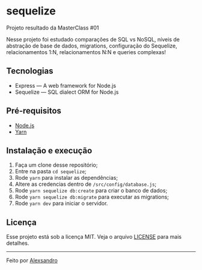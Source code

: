 # sequelize
Projeto resultado da MasterClass #01

Nesse projeto foi estudado comparações de SQL vs NoSQL, níveis de abstração de base de dados, migrations, configuração do Sequelize, relacionamentos 1:N, relacionamentos N:N e queries complexas!

## Tecnologias

- Express — A web framework for Node.js
- Sequelize — SQL dialect ORM for Node.js

## Pré-requisitos

- [Node.js](https://nodejs.org/en/)
- [Yarn](https://yarnpkg.com/pt-BR/docs/install)

## Instalação e execução

1. Faça um clone desse repositório;
2. Entre na pasta `cd sequelize`;
3. Rode `yarn` para instalar as dependências;
4. Altere as credencias dentro de `/src/config/database.js`;
5. Rode `yarn sequelize db:create` para criar o banco de dados;
6. Rode `yarn sequelize db:migrate` para executar as migrations;
7. Rode `yarn dev` para iniciar o servidor.


## Licença

Esse projeto está sob a licença MIT. Veja o arquivo [LICENSE](LICENSE.md) para mais detalhes.

---
Feito por [Alexsandro](https://github.com/AlexSRH)
